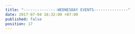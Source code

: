 ```yaml
---
title: "---------------WEDNESDAY EVENTS---------------"
date: 2017-07-04 16:32:00 +07:00
published: false
position: 17
---
```


